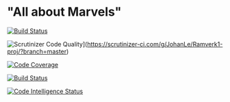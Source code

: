 
"All about Marvels"
============

[![Build Status](https://travis-ci.org/JohanLe/Ramverk1-proj.svg?branch=master)](https://travis-ci.org/JohanLe/Ramverk1-proj)

![Scrutinizer Code Quality](https://scrutinizer-ci.com/g/JohanLe/Ramverk1-proj/badges/quality-score.png?b=master)](https://scrutinizer-ci.com/g/JohanLe/Ramverk1-proj/?branch=master)

[![Code Coverage](https://scrutinizer-ci.com/g/JohanLe/Ramverk1-proj/badges/coverage.png?b=master)](https://scrutinizer-ci.com/g/JohanLe/Ramverk1-proj/?branch=master)

[![Build Status](https://scrutinizer-ci.com/g/JohanLe/Ramverk1-proj/badges/build.png?b=master)](https://scrutinizer-ci.com/g/JohanLe/Ramverk1-proj/build-status/master)

[![Code Intelligence Status](https://scrutinizer-ci.com/g/JohanLe/Ramverk1-proj/badges/code-intelligence.svg?b=master)](https://scrutinizer-ci.com/code-intelligence)


